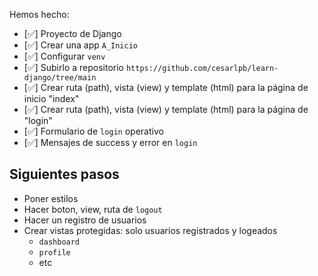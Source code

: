 Hemos hecho:
- [✅] Proyecto de Django
- [✅] Crear una app `A_Inicio`
- [✅] Configurar `venv`
- [✅] Subirlo a repositorio `https://github.com/cesarlpb/learn-django/tree/main`
- [✅] Crear ruta (path), vista (view) y template (html) para la página de inicio "index"
- [✅] Crear ruta (path), vista (view) y template (html) para la página de "login"
- [✅] Formulario de `login` operativo
- [✅] Mensajes de success y error en `login`

## Siguientes pasos

- Poner estilos
- Hacer boton, view, ruta de `logout`
- Hacer un registro de usuarios
- Crear vistas protegidas: solo usuarios registrados y logeados
  - `dashboard`
  - `profile`
  - etc
